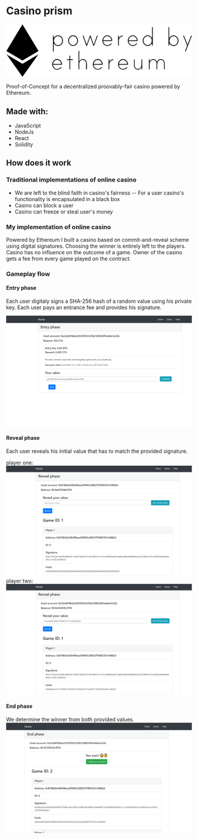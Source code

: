 
# Casino prism

[![N|Solid](Screenshots/ethereum_banner.png)](https://www.ethereum.org)

Proof-of-Concept for a decentralized proovably-fair casino powered by Ethereum.

## Made with:
- JavaScript
- NodeJs
- React
- Solidity
## How does it work
### Traditional implementations of online casino
- We are left to the blind faith in casino's fairness
-- For a user casino's functionality is encapsulated in a black box
- Casino can block a user
- Casino can freeze or steal user's money

### My implementation of online casino
Powered by Ethereum I built a casino based on commit-and-reveal scheme using digital signatures.
Choosing the winner is entirely left to the players. Casino has no influence on the outcome of a game.
Owner of the casino gets a fee from every game played on the contract.

### Gameplay flow
#### Entry phase
Each user digitaly signs a SHA-256 hash of a random value using his private key.
Each user pays an entrance fee and provides his signature.

[![](Screenshots/Enter.gif)]()

#### Reveal phase
Each user reveals his initial value that has to match the provided signature.

player one:
[![](Screenshots/RevealOne.gif)]()
player two:
[![](Screenshots/RevealTwo.gif)]()
#### End phase
We determine the winner from both provided values.
[![](Screenshots/TakeReward.gif)]()
